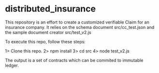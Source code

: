 # distributed_insurance

This repository is an effort to create a customized verifiable Claim for an insurance company.
It relies on the schema document src/cc_test.json and the sample document creator src/test_v2.js

To execute this repo, follow these steps:

1> Clone this repo.
2> npm install
3> cd src
4> node test_v2.js

The output is a set of contracts which can be commited to immutable ledger.


